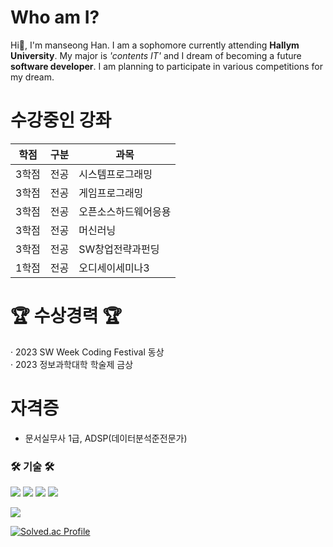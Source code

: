 Who am I?
=====================
Hi👋, I'm manseong Han.
I am a sophomore currently attending **Hallym University**.
My major is *'contents IT'* and I dream of becoming a future **software developer**.
I am planning to participate in various competitions for my dream.

수강중인 강좌
=====================
|학점|구분|과목|
|------|---|---|
|3학점|전공|시스템프로그래밍|
|3학점|전공|게임프로그래밍|
|3학점|전공|오픈소스하드웨어응용|
|3학점|전공|머신러닝|
|3학점|전공|SW창업전략과펀딩|
|1학점|전공|오디세이세미나3|

🏆 수상경력 🏆
=====================

· 2023 SW Week Coding Festival 동상<br>
· 2023 정보과학대학 학술제 금상

자격증
=====================
* 문서실무사 1급, ADSP(데이터분석준전문가)


<h3> 🛠 기술 🛠 </h3>
<p>
<img src="https://img.shields.io/badge/Python-3766AB?style=flat-square&logo=Python&logoColor=white">
<img src="https://img.shields.io/badge/c%23-%23239120.svg?style=flat-square&logo=c-sharp&logoColor=white">
<img src="https://img.shields.io/badge/javascript-%23323330.svg?style=flat-square&logo=javascript&logoColor=%23F7DF1E">
<img src="https://img.shields.io/badge/unity-%23000000.svg?style=flat-square&logo=unity&logoColor=white">
</p>

<p> 
  <img src="https://github-readme-stats.vercel.app/api?username=akstjd31&theme=vue&show_icons=true"/></a>
</p>

[![Solved.ac Profile](http://mazassumnida.wtf/api/v2/generate_badge?boj=akstjd31)](https://solved.ac/akstjd31/)

<!---
akstjd31/akstjd31 is a ✨ special ✨ repository because its `README.md` (this file) appears on your GitHub profile.
You can click the Preview link to take a look at your changes.
--->
